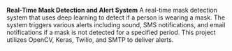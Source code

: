 **Real-Time Mask Detection and Alert System**
A real-time mask detection system that uses deep learning to detect if a person is wearing a mask. The system triggers various alerts including sound, SMS notifications, and email notifications if a mask is not detected for a specified period. This project utilizes OpenCV, Keras, Twilio, and SMTP to deliver alerts.
